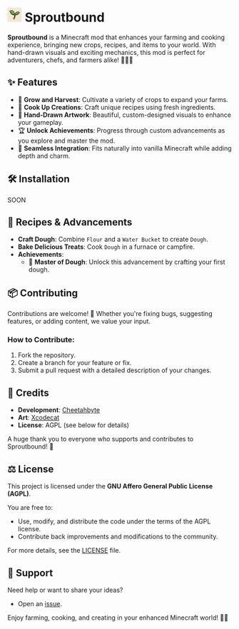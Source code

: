 # <img src="src/main/resources/assets/sproutbound/icon.png"/> Sproutbound


**Sproutbound** is a Minecraft mod that enhances your farming and cooking experience, bringing new crops, recipes, and items to your world. With hand-drawn visuals and exciting mechanics, this mod is perfect for adventurers, chefs, and farmers alike! 🧑‍🌾🍞

## ✨ Features

- 🌾 **Grow and Harvest**: Cultivate a variety of crops to expand your farms.  
- 🍲 **Cook Up Creations**: Craft unique recipes using fresh ingredients.  
- 🎨 **Hand-Drawn Artwork**: Beautiful, custom-designed visuals to enhance your gameplay.  
- 🏆 **Unlock Achievements**: Progress through custom advancements as you explore and master the mod.  
- 🔗 **Seamless Integration**: Fits naturally into vanilla Minecraft while adding depth and charm.  

## 🛠️ Installation

SOON

## 🧪 Recipes & Advancements

- **Craft Dough**: Combine `Flour` and a `Water Bucket` to create `Dough`.  
- **Bake Delicious Treats**: Cook `Dough` in a furnace or campfire.  
- **Achievements**:  
  - 🥖 **Master of Dough**: Unlock this advancement by crafting your first dough.

## 📦 Contributing

Contributions are welcome! 🚀 Whether you're fixing bugs, suggesting features, or adding content, we value your input.

### How to Contribute:
1. Fork the repository.  
2. Create a branch for your feature or fix.  
3. Submit a pull request with a detailed description of your changes.  

## 👏 Credits

- **Development**: [Cheetahbyte](https://github.com/cheetahbyte)  
- **Art**: [Xcodecat](https://github.com/xcodecat)  
- **License**: AGPL (see below for details)

A huge thank you to everyone who supports and contributes to Sproutbound! 💚  


## ⚖️ License

This project is licensed under the **GNU Affero General Public License (AGPL)**.  

You are free to:
- Use, modify, and distribute the code under the terms of the AGPL license.  
- Contribute back improvements and modifications to the community.  

For more details, see the [LICENSE](LICENSE) file.  


## 💬 Support

Need help or want to share your ideas?  
- Open an [issue](https://github.com/yourusername/sproutbound/issues).  

Enjoy farming, cooking, and creating in your enhanced Minecraft world! 🌾🍴
